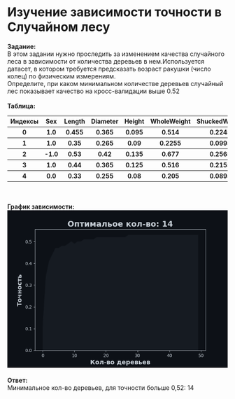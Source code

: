 # Изучение зависимости точности в Случайном лесу
**Задание:**<br>
В этом задании нужно проследить за изменением качества случайного леса в зависимости от количества деревьев в нем.Используется датасет, в котором требуется предсказать возраст ракушки (число колец) по физическим измерениям.<br>Определите, при каком минимальном количестве деревьев случайный лес показывает качество на кросс-валидации выше 0.52<br><br>
**Таблица:**
<br><table><tr><th>Индексы</th><th>Sex</th><th>Length</th><th>Diameter</th><th>Height</th><th>WholeWeight</th><th>ShuckedWeight</th><th>VisceraWeight</th><th>ShellWeight</th><th>Rings</th></tr><tr><th>0</th><th>1.0</th><th>0.455</th><th>0.365</th><th>0.095</th><th>0.514</th><th>0.2245</th><th>0.101</th><th>0.15</th><th>15.0</th></tr><tr><th>1</th><th>1.0</th><th>0.35</th><th>0.265</th><th>0.09</th><th>0.2255</th><th>0.0995</th><th>0.0485</th><th>0.07</th><th>7.0</th></tr><tr><th>2</th><th>-1.0</th><th>0.53</th><th>0.42</th><th>0.135</th><th>0.677</th><th>0.2565</th><th>0.1415</th><th>0.21</th><th>9.0</th></tr><tr><th>3</th><th>1.0</th><th>0.44</th><th>0.365</th><th>0.125</th><th>0.516</th><th>0.2155</th><th>0.114</th><th>0.155</th><th>10.0</th></tr><tr><th>4</th><th>0.0</th><th>0.33</th><th>0.255</th><th>0.08</th><th>0.205</th><th>0.0895</th><th>0.0395</th><th>0.055</th><th>7.0</th></tr></table><br><br>
**График зависимости:**
<br>![alt text](Answer/answer.png)<br><br>
**Ответ:**<br>
Минимальное кол-во деревьев, для точности больше 0,52: 14<br><br>
